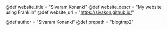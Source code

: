 <!--
Add here global page variables to use throughout your
website.
The website_* must be defined for the RSS to work
-->
@def website_title = "Sivaram Konanki"
@def website_descr = "My website using Franklin"
@def website_url   = "https://sivakon.github.io/"

@def author = "Sivaram Konanki"
@def prepath = "blogtmp2"

<!--
Add here global latex commands to use throughout your
pages. It can be math commands but does not need to be.
For instance:
* \newcommand{\phrase}{This is a long phrase to copy.}
-->
